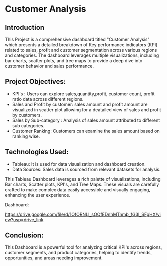 
# Customer Analysis

## Introduction

This Project is a comprehensive dashboard titled "Customer Analysis" which presents a detailed breakdown of Key performance indicators (KPI) related to sales, profit and customer segmentation across various regions and categories. The dashboard leverages multiple visualizations, including bar charts, scatter plots, and tree maps to provide a deep dive into customer behavior and sales performance.

## Project Objectives:

- KPI's : Users can explore sales,quantity,profit, customer count, profit ratio data across different regions.
- Sales and Profit by customer: sales amount and profit amount are visualized in scatter plot allowing for a deatailed view of sales and profit by customers.
- Sales by Sub-category : Analysis of sales amount attributed to different sub categories.
- Customer Ranking: Customers can examine the sales amount based on ranking wise.

## Technologies Used:

- Tableau: It is used for data visualization and dashboard creation.
- Data Sources: Sales data is sourced from relevant datasets for analysis.

This Tableau Dashboard leverages a rich palette of visualizations, including Bar charts, Scatter plots, KPI's, and Tree Maps. These visuals are carefully crafted to make complex data easily accessible and visually engaging, enhancing the user experience.

Dashboard:

https://drive.google.com/file/d/1OfORNLI_sOOfEDnhMTnmb_fG3I_SFgHX/view?usp=drive_link

## Conclusion:

This Dashboard is a powerful tool for analyzing critical KPI's across regions, customer segments, and product categories, helping to identify trends, opportunities, and areas needing improvement.
